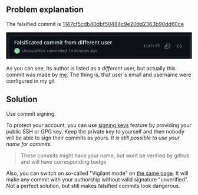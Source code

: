 ## Problem explanation

The falsified commit is [1147cf5cdb40dbf50484c9e20dd2363b90dd60ce](https://github.com/Lukramancer/git-authorship-tampering/commit/1147cf5cdb40dbf50484c9e20dd2363b90dd60ce)

![Screenshot of the falsified commit](./images/falsified_commit.png)

As you can see, its author is listed as a *different* user, but actually this commit was made by [me](https://github.com/Lukramancer).
The thing is, that user`s email and username were configured in my git 

## Solution

Use commit signing.

To protect your account, you can use [signing keys](https://github.com/settings/keys) feature by providing your
public SSH or GPG key. Keep the private key to yourself and then nobody will be able to sign their commits as yours. *It is still possible to use your name for commits*.
> These commits might have your name, but wont be verified by github and will have corresponding badge

Also, you can switch on so-called "Vigilant mode" on [the same page](https://github.com/settings/keys).
It will make any commit with your authorship without valid signature "unverified".
Not a perfect solution, but still makes falsified commits look dangerous.
